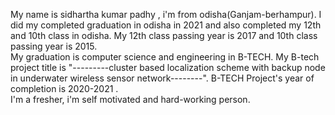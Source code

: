 My name is sidhartha kumar padhy , i'm from odisha(Ganjam-berhampur).
I did my completed graduation in odisha in 2021 and also completed my 12th and 10th class in odisha.
My 12th class passing year is 2017 and 10th class passing year is 2015.  
My graduation is computer science and engineering in B-TECH. 
My B-tech project title is "---------cluster based localization scheme with backup node in underwater wireless sensor network--------". 
B-TECH Project's year of completion is 2020-2021 .  
I'm a fresher, i'm self motivated and hard-working person. 

